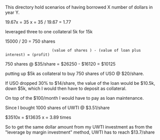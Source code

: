 This directory hold scenarios of having borrowed X number of dollars in year Y.

19.67x = 35
x = 35 / 19.67 = 1.77

leveraged three to one
collateral 5k for 15k 

15000 / 20 = 750 shares

                         (value of shares ) - (value of loan plus interest) = (profit)
750 shares @ $35/share = $26250             - $16120                        = $10125
                                                

putting up $5k as collateral to buy 750 shares of USO @ $20/share.

If USO dropped 30% to $14/share, the value of the loan would be $10.5k, down $5k, which I would then have to deposit as collateral.

On top of the $100/month I would have to pay as loan maintenance.

Since I bought 1000 shares of UWTI @ $3.51/share

$3510x = $13635
x = 3.89 times

So to get the same dollar amount from my UWTI investment as from the "leverage by margin investment" 
method, UWTI has to reach $13.7/share



